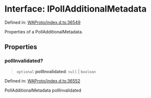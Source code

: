 # Interface: IPollAdditionalMetadata

Defined in: [WAProto/index.d.ts:36549](https://github.com/Fokusdotid/Baileys/blob/c2e37a764497a58082d1525ba2f083f341e3eefa/WAProto/index.d.ts#L36549)

Properties of a PollAdditionalMetadata.

## Properties

### pollInvalidated?

> `optional` **pollInvalidated**: `null` \| `boolean`

Defined in: [WAProto/index.d.ts:36552](https://github.com/Fokusdotid/Baileys/blob/c2e37a764497a58082d1525ba2f083f341e3eefa/WAProto/index.d.ts#L36552)

PollAdditionalMetadata pollInvalidated
